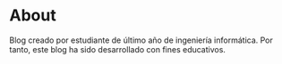 # About

Blog creado por estudiante de último año de ingeniería informática. Por tanto, este blog ha sido desarrollado con fines educativos. 


